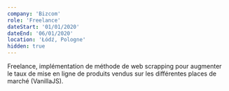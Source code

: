 ```yaml
---
company: 'Bizcom'
role: 'Freelance'
dateStart: '01/01/2020'
dateEnd: '06/01/2020'
location: 'Łódź, Pologne'
hidden: true
---
```


Freelance, implémentation de méthode de web scrapping pour augmenter le taux de mise en ligne de produits vendus sur les différentes places de marché (VanillaJS).
